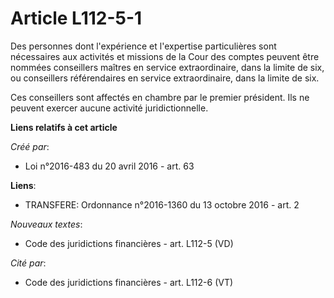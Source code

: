# Article L112-5-1

Des personnes dont l'expérience et l'expertise particulières sont nécessaires aux activités et missions de la Cour des
comptes peuvent être nommées conseillers maîtres en service extraordinaire, dans la limite de six, ou conseillers
référendaires en service extraordinaire, dans la limite de six. 

Ces conseillers sont affectés en chambre par le premier président. Ils ne peuvent exercer aucune activité juridictionnelle.

**Liens relatifs à cet article**

_Créé par_:

  - Loi n°2016-483 du 20 avril 2016 - art. 63

**Liens**:

  - TRANSFERE: Ordonnance n°2016-1360 du 13 octobre 2016 - art. 2

_Nouveaux textes_:

  - Code des juridictions financières - art. L112-5 (VD)

_Cité par_:

  - Code des juridictions financières - art. L112-6 (VT)
